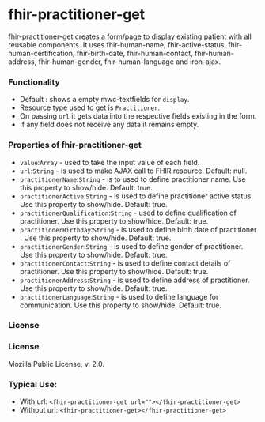 # fhir-practitioner-get
fhir-practitioner-get creates a form/page to display existing patient with all reusable components. It uses
 fhir-human-name, fhir-active-status, fhir-human-certification, fhir-birth-date, 
fhir-human-contact, fhir-human-address, fhir-human-gender, fhir-human-language and iron-ajax.

### Functionality
 *  Default : shows a empty mwc-textfields for `display`. 
 * Resource type used to get is `Practitioner`.
 * On passing `url` it gets data into the respective fields existing in the form.
 * If any field  does not receive any data it remains empty.
 
### Properties of fhir-practitioner-get
 * `value`:`Array` - used to take the input value of each field.
 * `url`:`String` - is used to make AJAX call to FHIR resource. Default: null.
 * `practitionerName`:`String` - is to used to define practitioner name. Use this property to show/hide. Default: true.
 * `practitionerActive`:`String` - is used to define practitioner active status. Use this property to show/hide. Default: true.
 * `practitionerQualification`:`String` - used to define qualification of practitioner. Use this property to show/hide. Default: true.
 * `practitionerBirthday`:`String` - is used to define birth date of practitioner . Use this property to show/hide. Default: true.
 * `practitionerGender`:`String` - is used to define gender of  practitioner. Use this property to show/hide. Default: true.
 * `practitionerContact`:`String` - is used to define contact details of practitioner. Use this property to show/hide. Default: true.
 * `practitionerAddress`:`String` - is used to define address of practitioner. Use this property to show/hide. Default: true.
 * `practitionerLanguage`:`String` - is used to define language for communication. Use this property to show/hide. Default: true.

  ### License
 ### License
 Mozilla Public License, v. 2.0.
 
 ### Typical Use:
 * With url:
 `<fhir-practitioner-get url=""></fhir-practitioner-get>`
 * Without url:
  `<fhir-practitioner-get></fhir-practitioner-get>`
